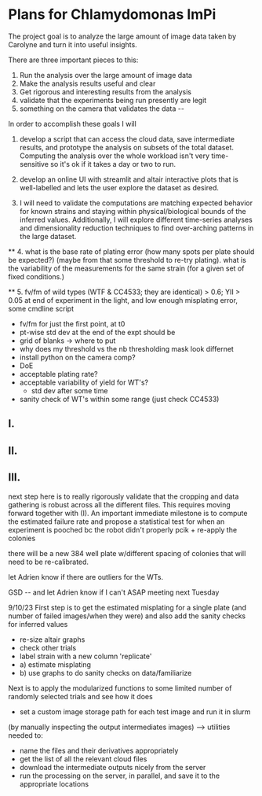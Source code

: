 # Plans for Chlamydomonas ImPi

The project goal is to analyze the large amount of image data taken by Carolyne and turn it into useful insights.

There are three important pieces to this:

1. Run the analysis over the large amount of image data
2. Make the analysis results useful and clear
3. Get rigorous and interesting results from the analysis
4. validate that the experiments being run presently are legit
5. something on the camera that validates the data -- 

In order to accomplish these goals I will

1. develop a script that can access the cloud data, save intermediate results, and prototype the analysis on subsets of the total dataset. Computing the analysis over the whole workload isn't very time-sensitive so it's ok if it takes a day or two to run.

2. develop an online UI with streamlit and altair interactive plots that is well-labelled and lets the user explore the dataset as desired.

3. I will need to validate the computations are matching expected behavior for known strains and staying within physical/biological bounds of the inferred values. Additionally, I will explore different time-series analyses and dimensionality reduction techniques to find over-arching patterns in the large dataset.

**
4. what is the base rate of plating error (how many spots per plate should be expected?) (maybe from that some threshold to re-try plating). what is the variability of the measurements for the same strain (for a given set of fixed conditions.) 

**
5. fv/fm of wild types (WTF & CC4533; they are identical) > 0.6; YII > 0.05 at end of experiment in the light, and low enough misplating error, some cmdline script
   - fv/fm for just the first point, at t0
   - pt-wise std dev at the end of the expt should be 
   - grid of blanks -> where to put
   - why does my threshold vs the nb thresholding mask look differnet
   - install python on the camera comp?
   - DoE
   - acceptable plating rate?
   - acceptable variability of yield for WT's?
     - std dev after some time
   - sanity check of WT's within some range (just check CC4533)

## I. 

## II.

## III.

next step here is to really rigorously validate that the cropping and data gathering is robust across all the different files. This requires moving forward together with (I). An important immediate milestone is to compute the estimated failure rate and propose a statistical test for when an experiment is pooched bc the robot didn't properly pcik + re-apply the colonies


there will be a new 384 well plate w/different spacing of colonies that will need to be re-calibrated.

let Adrien know if there are outliers for the WTs.

GSD -- and let Adrien know if I can't ASAP
meeting next Tuesday

9/10/23
First step is to get the estimated misplating for a single plate (and number of failed images/when they were) and also add the sanity checks for inferred values
- re-size altair graphs
- check other trials
- label strain with a new column 'replicate'
- a) estimate misplating
- b) use graphs to do sanity checks on data/familiarize

Next is to apply the modularized functions to some limited number of randomly selected trials and see how it does 
- set a custom image storage path for each test image and run it in slurm

(by manually inspecting the output intermediates images) --> utilities needed to:
- name the files and their derivatives appropriately
- get the list of all the relevant cloud files
- download the intermediate outputs nicely from the server
- run the processing on the server, in parallel, and save it to the appropriate locations